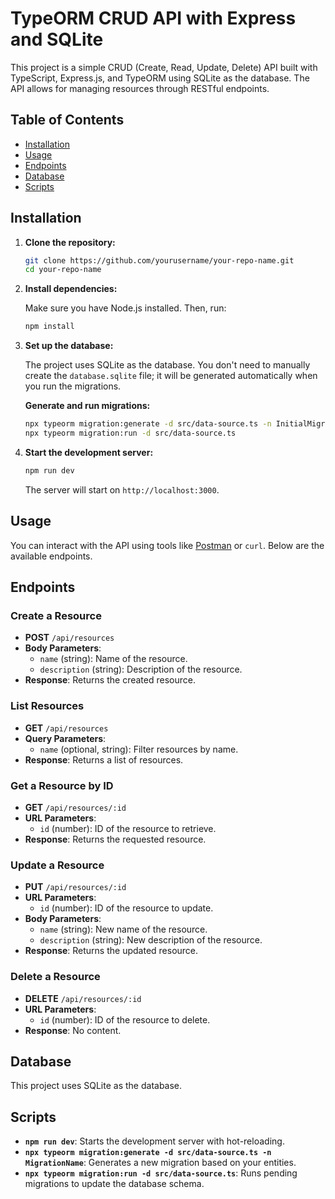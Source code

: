 # TypeORM CRUD API with Express and SQLite

This project is a simple CRUD (Create, Read, Update, Delete) API built with TypeScript, Express.js, and TypeORM using SQLite as the database. 
The API allows for managing resources through RESTful endpoints.

## Table of Contents

- [Installation](#installation)
- [Usage](#usage)
- [Endpoints](#endpoints)
- [Database](#database)
- [Scripts](#scripts)
## Installation

1. **Clone the repository:**

    ```bash
    git clone https://github.com/yourusername/your-repo-name.git
    cd your-repo-name
    ```

2. **Install dependencies:**

    Make sure you have Node.js installed. Then, run:

    ```bash
    npm install
    ```

3. **Set up the database:**

    The project uses SQLite as the database. You don't need to manually create the `database.sqlite` file; it will be generated automatically when you run the migrations.

    **Generate and run migrations:**

    ```bash
    npx typeorm migration:generate -d src/data-source.ts -n InitialMigration
    npx typeorm migration:run -d src/data-source.ts
    ```

4. **Start the development server:**

    ```bash
    npm run dev
    ```

    The server will start on `http://localhost:3000`.

## Usage

You can interact with the API using tools like [Postman](https://www.postman.com/) or `curl`. 
Below are the available endpoints.

## Endpoints

### Create a Resource

- **POST** `/api/resources`
- **Body Parameters**:
  - `name` (string): Name of the resource.
  - `description` (string): Description of the resource.
- **Response**: Returns the created resource.

### List Resources

- **GET** `/api/resources`
- **Query Parameters**:
  - `name` (optional, string): Filter resources by name.
- **Response**: Returns a list of resources.

### Get a Resource by ID

- **GET** `/api/resources/:id`
- **URL Parameters**:
  - `id` (number): ID of the resource to retrieve.
- **Response**: Returns the requested resource.

### Update a Resource

- **PUT** `/api/resources/:id`
- **URL Parameters**:
  - `id` (number): ID of the resource to update.
- **Body Parameters**:
  - `name` (string): New name of the resource.
  - `description` (string): New description of the resource.
- **Response**: Returns the updated resource.

### Delete a Resource

- **DELETE** `/api/resources/:id`
- **URL Parameters**:
  - `id` (number): ID of the resource to delete.
- **Response**: No content.

## Database

This project uses SQLite as the database.

## Scripts

- **`npm run dev`**: Starts the development server with hot-reloading.
- **`npx typeorm migration:generate -d src/data-source.ts -n MigrationName`**: Generates a new migration based on your entities.
- **`npx typeorm migration:run -d src/data-source.ts`**: Runs pending migrations to update the database schema.
